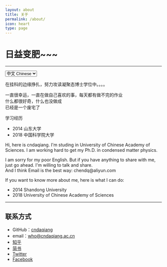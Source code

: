 ```yaml
---
layout: about
title: 关于
permalink: /about/
icon: heart
type: page
---
```







<h1>日益变肥~~~</h1>
        
<hr>
		
<!-- Language Selector -->
<select  onchange= "onLanChange(this.options[this.options.selectedIndex].value)">
    <option value="0" selected> 中文 Chinese </option>
    <option value="1"> 英文 English </option>
</select>

<!-- Chinese Version -->
<div class="zh post-container">

  <p>在挂科的边缘挣扎，努力攻读凝聚态博士学位中。。。。</p>

  <p>一直很幸运，一直在做自己喜欢的事，每天都有做不完的作业<br>
  什么都很好奇，什么也没做成<br>
  已经是一个废宅了</p>
  
  <p>学习经历</p>
  <ul>
    <li> 2014 山东大学</li>
    <li> 2018 中国科学院大学</li>
  </ul>

</div>

<!-- English Version -->
<div class="en post-container">
  <p>Hi, here is cndaqiang. I'm studing in University of Chinese Academy of Sciences. I am working hard to get my Ph.D. in condensed matter physics.</p>
  <p>I am sorry for my poor English. But if you have anything to share with me, just go ahead. I'm willing to talk and share.<br>
  And I think Email is the best way: chendq@aliyun.com </p>

  <p>If you want to know more about me, here is what I can do:</p>

  <ul>
    <li>2014 Shandong University </li>
    <li>2018 University of Chinese Academy of Sciences</li>
  </ul>
</div>

<!-- Handle Language Change -->
<script type="text/javascript">
    // get nodes
    var $zh = document.querySelector(".zh");
    var $en = document.querySelector(".en");
    var $select = document.querySelector("select");
    // bind hashchange event
    window.addEventListener('hashchange', _render);
    // handle render
    function _render(){
        var _hash = window.location.hash;
        // en
        if(_hash == "#en"){
            $select.selectedIndex = 1;
            $en.style.display = "block";
            $zh.style.display = "none";
        // zh by default
        }else{
            // not trigger onChange, otherwise cause a loop call.
            $select.selectedIndex = 0;
            $zh.style.display = "block";
            $en.style.display = "none";
        }
    }
    // handle select change
    function onLanChange(index){
        if(index == 0){
            window.location.hash = "#zh"
        }else{
            window.location.hash = "#en"
        }
    }
    // init
    _render();
</script>

<hr>


## 联系方式
* GitHub：[cndaqiang](https://github.com/cndaqiang)
* email：who@cndaqiang.ac.cn
* [知乎](https://www.zhihu.com/people/cndaqiang)
* [简书](http://www.jianshu.com/u/5d47905688d0)
* [Twitter](https://twitter.com/cndaqiang)
* [Facebook](https://www.facebook.com/daqiang.chen.12)



